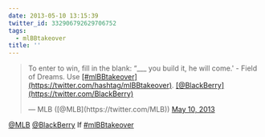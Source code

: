 ```yaml
---
date: 2013-05-10 13:15:39
twitter_id: 332906792629706752
tags:
  - mlBBtakeover
title: ''
---
```


<blockquote class="twitter-tweet"><p lang="en" dir="ltr">To enter to win, fill in the blank: “___ you build it, he will come.&#39; - Field of Dreams. Use <a href="https://twitter.com/hashtag/mlBBtakeover?src=hash&amp;ref_src=twsrc%5Etfw">[#mlBBtakeover](https://twitter.com/hashtag/mlBBtakeover)</a>. <a href="https://twitter.com/BlackBerry?ref_src=twsrc%5Etfw">[@BlackBerry](https://twitter.com/BlackBerry)</a></p>&mdash; MLB ([@MLB](https://twitter.com/MLB)) <a href="https://twitter.com/MLB/status/332903435160653824?ref_src=twsrc%5Etfw">May 10, 2013</a></blockquote>
<script async src="https://platform.twitter.com/widgets.js" charset="utf-8"></script>

[@MLB](https://twitter.com/MLB) [@BlackBerry](https://twitter.com/BlackBerry) If [#mlBBtakeover](https://twitter.com/hashtag/mlBBtakeover)

